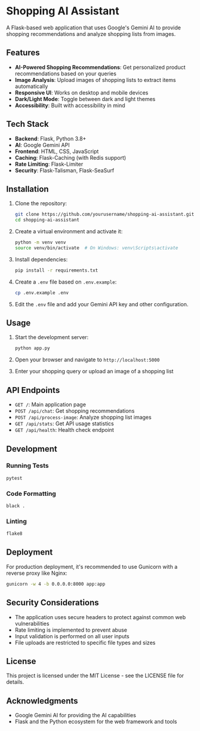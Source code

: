 # Shopping AI Assistant

A Flask-based web application that uses Google's Gemini AI to provide shopping recommendations and analyze shopping lists from images.

## Features

- **AI-Powered Shopping Recommendations**: Get personalized product recommendations based on your queries
- **Image Analysis**: Upload images of shopping lists to extract items automatically
- **Responsive UI**: Works on desktop and mobile devices
- **Dark/Light Mode**: Toggle between dark and light themes
- **Accessibility**: Built with accessibility in mind

## Tech Stack

- **Backend**: Flask, Python 3.8+
- **AI**: Google Gemini API
- **Frontend**: HTML, CSS, JavaScript
- **Caching**: Flask-Caching (with Redis support)
- **Rate Limiting**: Flask-Limiter
- **Security**: Flask-Talisman, Flask-SeaSurf

## Installation

1. Clone the repository:
   ```bash
   git clone https://github.com/yourusername/shopping-ai-assistant.git
   cd shopping-ai-assistant
   ```

2. Create a virtual environment and activate it:
   ```bash
   python -m venv venv
   source venv/bin/activate  # On Windows: venv\Scripts\activate
   ```

3. Install dependencies:
   ```bash
   pip install -r requirements.txt
   ```

4. Create a `.env` file based on `.env.example`:
   ```bash
   cp .env.example .env
   ```

5. Edit the `.env` file and add your Gemini API key and other configuration.

## Usage

1. Start the development server:
   ```bash
   python app.py
   ```

2. Open your browser and navigate to `http://localhost:5000`

3. Enter your shopping query or upload an image of a shopping list

## API Endpoints

- `GET /`: Main application page
- `POST /api/chat`: Get shopping recommendations
- `POST /api/process-image`: Analyze shopping list images
- `GET /api/stats`: Get API usage statistics
- `GET /api/health`: Health check endpoint

## Development

### Running Tests

```bash
pytest
```

### Code Formatting

```bash
black .
```

### Linting

```bash
flake8
```

## Deployment

For production deployment, it's recommended to use Gunicorn with a reverse proxy like Nginx:

```bash
gunicorn -w 4 -b 0.0.0.0:8000 app:app
```

## Security Considerations

- The application uses secure headers to protect against common web vulnerabilities
- Rate limiting is implemented to prevent abuse
- Input validation is performed on all user inputs
- File uploads are restricted to specific file types and sizes

## License

This project is licensed under the MIT License - see the LICENSE file for details.

## Acknowledgments

- Google Gemini AI for providing the AI capabilities
- Flask and the Python ecosystem for the web framework and tools 